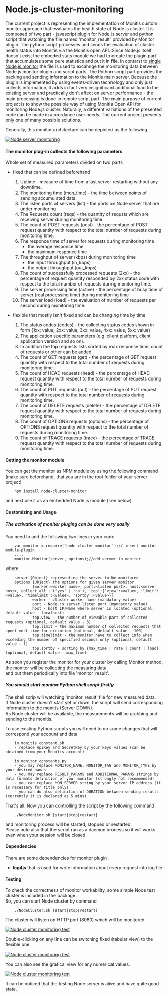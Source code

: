 Node.js-cluster-monitoring
==========================

  The current project is representing the implementation of Monitis custom monitor approach that evaluates the health state of Node.js cluster. 
It is composed of two part - javascript plugin for Node.js server and python script that watching the file named 'monitor_result' provided by Monitor plugin. 
The python script processes and sends the evaluation of cluster health status into Monitis via the Monitis open API. 
Since Node.js itself doesn't exist the embeded stats module we had to create the plugin part that accumulates some pure statistics and put it in file. 
In contarst to [single Node.js monitor](https://github.com/shunanya/Node.js-monitoring) the file is used to excahnge the monitoring data between Node.js monitor plugin and script parts.
The Python script part provides the packing and sending information to the Monitis main server. 
Because the plugin is implemented by using events-driven technology and only just collects information, it adds in fact very insignificant additional load 
to the existing server and practically don't affect on server performance  - the main processing is done in remote script part.
The main purpose of current project is to show the possible way of using Monitis Open API for monitoring Node.js cluster. 
Naturally, a different variations of the presented code can be made in accordance user needs. 
The current project presents only one of many possible solutions.

Generally, this monitor architecture can be depicted as the following 

<a href="http://imgur.com/dTsBi"><img src="http://i.imgur.com/dTsBi.png" title="Node server monitoring" /></a>

#### The momitor plug-in collects the following parameters

Whole set of measured parameters divided on two parts  

- fixed that can be defined beforehand  

    1. Uptime - measure of time from a last server restarting without any downtime.  
    1. The monitoring time (mon_time) - the time between points of sending accumulated data.  
    1. The listen ports of servers (list) - the ports on Node server that are under monitoring.  
    1. The Requests count (reqs) - the quantity of requsts which are receiving server during monitoring time.  
    1. The count of POST requests (post) - the percentage of POST request quantity with respect to the total number of requests during monitoring time.  
    1. The responce time of server for requests during monitoring time
          - the average responce time 
          - the maximum responce time
    1. The throughput of server (kbps) during monitoring time
          - the input throughput (in_kbps)
          - the output throughput (out_kbps)
    1. The count of successfully processed requests (2xx) - the percentage of request quantity responded by 2xx status code with respect to the total number of requests during monitoring time.
    1. The server processing time (active) - the percentage of busy time of server (real processing time) during monitoring time
    1. The server load (load) - the evaluation of number of requests per second during monitoring time.  
  

- flexible that mostly isn't fixed and can be changing time by time  

    1. The status codes (codes) - the collecting status codes shown in form {1xx: value, 2xx: value, 3xx: value, 4xx: value, 5xx: value}  
    1. The application specific parameters (e.g. client platform, client application version and so on).  
    1. In addition the top requests lists sorted by max response time, count of requests  or other  can be added.  
	1. The count of GET requests (get) - the percentage of GET request quantity with respect to the total number of requests during monitoring time.
	1. The count of HEAD requests (head) - the percentage of HEAD request quantity with respect to the total number of requests during monitoring time.  
	1. The count of PUT requests (put) - the percentage of PUT request quantity with respect to the total number of requests during monitoring time.  
	1. The count of DELETE requests (delete) - the percentage of DELETE request quantity with respect to the total number of requests during monitoring time.  
	1. The count of OPTIONS requests (options) - the percentage of OPTIONS request quantity with respect to the total number of requests during monitoring time.  
	1. The count of TRACE requests (trace) - the percentage of TRACE request quantity with respect to the total number of requests during monitoring time.

#### Getting the monitor module
You can get the monitor as NPM module by using the following command  
(make sure beforehand, that you are in the root folder of your server project)  

        npm install node-cluster-monitor

and next use it as an embedded Node.js module (see below).

#### Customizing and Usage
##### The activation of monitor pluging can be done very easily 

You need to add the following two lines in your code  

        var monitor = require('node-cluster-monitor');// insert monitor module-plugin
        ....
        monitor.Monitor(server, options);//add server to monitor

   where  

        server {Object} representing the server to be monitored
        options {Object} the options for given server monitor 
                {worker:<worker name>, port:<listen port>, host:<server host>,'collect_all': ('yes' | 'no'), 'top':{'view':<value>, 'limit':<value>, 'timelimit':<value>, 'sortby':<value>}} 
                worker - cluster worker name (mandatory value)
                port - Node.js server listen port (mandatory value)
                host - host IP/Name where server is located (optional, default value - localhost)
                top.view - the number of viewable part of collected requests (optional, default value - 3)
                top.limit - the maximum number of collected requests that spent most time for execution (optional, default value - 100)
                top.timelimit - the monitor have to collect info when exceeding the number of specified seconds only (optional, default value - 1)
                top.sortby - sorting by {max_time | rate | count | load} (optional, default value - max_time)
 
As soon you register the monitor for your cluster by calling Monitor method, the monitor will be collecting the measuring data  
and put them periodically into file 'monitor_result'.  

##### You should start monitor Python shell script firstly
The shell scrip will watching 'monitor_result' file for new measured data.  
If Node cluster doesn't start yet or down, the script will send corresponding information to the monitis (Server DOWN).  
As Node cluster will be available, the measurements will be grabbing and sending to the monitis.  
 
To use existing Python scripts you will need to do some changes that will correspond your account and data

        in monitis_constant.sh 
        - replace ApiKey and SecretKey by your keys values (can be obtained from your Monitis account)
         
        in monitor_constants.py 
        - you may replace MONITOR_NAME, MONITOR_TAG and MONITOR_TYPE by your desired names
        - you may replace RESULT_PARAMS and ADDITIONAL_PARAMS strings by data formats definition of your monitor (strongly not recommended)
        - you can replace MON_SERVER string by your server IP address (it is necessary for title only)
        - you can do also definition of DURATION between sending results (currently it is declared as 5 mins)
        
That's all. Now you can controlling the script by the following command  

        ./NodeMonitor.sh {start|stop|restart}

and monitoring process will be started, stopped or restarted.  
Please note also that the script run as a daemon process so it will works even when your session will be closed.

#### Dependencies
There are some dependencies for monitor plugin  

   - __log4js__ that is used for write information about  every request into log file  

#### Testing 
To check the correctness of monitor workability, some simple Node test cluster is included in the package.  
So, you can start Node cluster by command  

        ./NodeCluster.sh (start|stop|restart)

The cluster will listen on HTTP port (8080) which will be monitored.  
  
<a href="http://imgur.com/k6qaP"><img src="http://i.imgur.com/k6qaP.png" title="Node cluster monitoring test" /></a>

Double-clicking on any line can be switching fixed (tabular view) to the flexible one.  

<a href="http://imgur.com/JiRBX"><img src="http://i.imgur.com/JiRBX.png" title="Node cluster monitoring test" /></a>

You can also see the grafical view for any numerical values.  

<a href="http://imgur.com/YIZIc"><img src="http://i.imgur.com/YIZIc.png" title="Node cluster monitoring test" /></a>

It can be noticed that the testing Node server is alive and have quite good state.  



